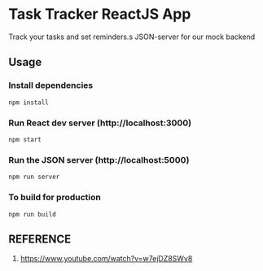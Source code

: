 # Task Tracker ReactJS App

Track your tasks and set reminders.s JSON-server for our mock backend

## Usage

### Install dependencies

    npm install

### Run React dev server (http://localhost:3000)

    npm start

### Run the JSON server (http://localhost:5000)

    npm run server

### To build for production

    npm run build

## REFERENCE

1. <https://www.youtube.com/watch?v=w7ejDZ8SWv8>
